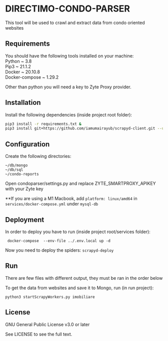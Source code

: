 
# DIRECTIMO-CONDO-PARSER

This tool will be used to crawl and extract data from condo oriented websites

## Requirements
You should have the following tools installed on your machine:  
Python ~ 3.8  
Pip3 ~ 21.1.2  
Docker ~ 20.10.8  
Docker-compose ~ 1.29.2   

Other than python you will need a key to Zyte Proxy provider.

## Installation

Install the following dependencies (inside project root folder):
```sh
pip3 install -r requirements.txt &
pip3 install git+https://github.com/iamumairayub/scrapyd-client.git --upgrade
```




## Configuration

Create the following directories:
```
~/db/mongo
~/db/sql
~/condo-reports
```

Open condoparser/settings.py and replace ZYTE_SMARTPROXY_APIKEY with your Zyte key

**If you are using a M1 Macbook, add ```platform: linux/amd64``` in ```services/docker-compose.yml```  under ```mysql-db```

## Deployment

In order to deploy you have to run (inside project root/services folder):

``` docker-compose  --env-file ../.env.local up -d```

Now you need to deploy the spiders:
```scrapyd-deploy```

## Run

There are few files with different output, they must be ran in the order below

To get the data from websites and save it to Mongo, run (in run project): 

```python3 startScrapyWorkers.py imobiliare```

## License
GNU General Public License v3.0 or later

See LICENSE to see the full text.
